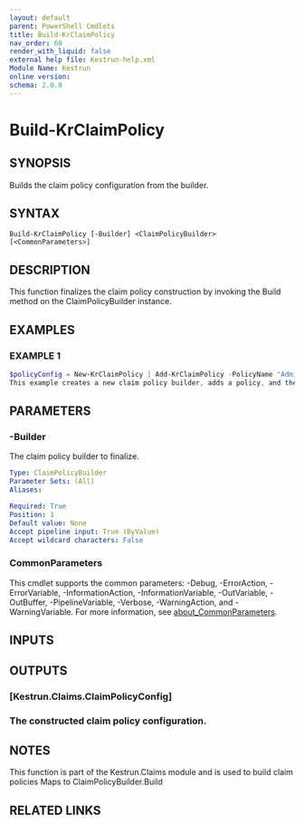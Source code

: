 ```yaml
---
layout: default
parent: PowerShell Cmdlets
title: Build-KrClaimPolicy
nav_order: 60
render_with_liquid: false
external help file: Kestrun-help.xml
Module Name: Kestrun
online version:
schema: 2.0.0
---
```


# Build-KrClaimPolicy

## SYNOPSIS
Builds the claim policy configuration from the builder.

## SYNTAX

```
Build-KrClaimPolicy [-Builder] <ClaimPolicyBuilder> [<CommonParameters>]
```

## DESCRIPTION
This function finalizes the claim policy construction by invoking the Build method on the ClaimPolicyBuilder instance.

## EXAMPLES

### EXAMPLE 1
```powershell
$policyConfig = New-KrClaimPolicy | Add-KrClaimPolicy -PolicyName "AdminOnly" -ClaimType "role" -AllowedValues "admin" | Build-KrClaimPolicy
This example creates a new claim policy builder, adds a policy, and then builds the claim policy configuration.
```

## PARAMETERS

### -Builder
The claim policy builder to finalize.

```yaml
Type: ClaimPolicyBuilder
Parameter Sets: (All)
Aliases:

Required: True
Position: 1
Default value: None
Accept pipeline input: True (ByValue)
Accept wildcard characters: False
```

### CommonParameters
This cmdlet supports the common parameters: -Debug, -ErrorAction, -ErrorVariable, -InformationAction, -InformationVariable, -OutVariable, -OutBuffer, -PipelineVariable, -Verbose, -WarningAction, and -WarningVariable. For more information, see [about_CommonParameters](http://go.microsoft.com/fwlink/?LinkID=113216).

## INPUTS

## OUTPUTS

### [Kestrun.Claims.ClaimPolicyConfig]
### The constructed claim policy configuration.
## NOTES
This function is part of the Kestrun.Claims module and is used to build claim policies
Maps to ClaimPolicyBuilder.Build

## RELATED LINKS
